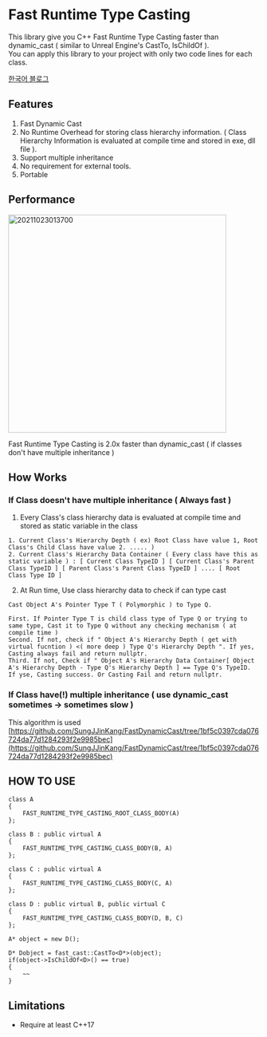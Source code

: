 # Fast Runtime Type Casting

This library give you C++ Fast Runtime Type Casting faster than dynamic_cast ( similar to Unreal Engine's CastTo, IsChildOf ).          
You can apply this library to your project with only two code lines for each class.        

[한국어 블로그](https://sungjjinkang.github.io/computerscience/c++/2021/10/24/fast_dynamic_cast.html)

## Features

1. Fast Dynamic Cast
2. No Runtime Overhead for storing class hierarchy information. ( Class Hierarchy Information is evaluated at compile time and stored in exe, dll file ). 
3. Support multiple inheritance
4. No requirement for external tools.
5. Portable

## Performance

<img width="437" alt="20211023013700" src="https://user-images.githubusercontent.com/33873804/138491569-e507bfb8-be3b-4d3e-989e-54abe565a927.png">

Fast Runtime Type Casting is 2.0x faster than dynamic_cast ( if classes don't have multiple inheritance )

## How Works


### If Class doesn't have multiple inheritance ( Always fast )

1. Every Class's class hierarchy data is evaluated at compile time and stored as static variable in the class
```
1. Current Class's Hierarchy Depth ( ex) Root Class have value 1, Root Class's Child Class have value 2. ..... )
2. Current Class's Hierarchy Data Container ( Every class have this as static variable ) : [ Current Class TypeID ] [ Current Class's Parent Class TypeID ] [ Parent Class's Parent Class TypeID ] .... [ Root Class Type ID ]
```


2. At Run time, Use class hierarchy data to check if can type cast
```
Cast Object A's Pointer Type T ( Polymorphic ) to Type Q.

First. If Pointer Type T is child class type of Type Q or trying to same type, Cast it to Type Q without any checking mechanism ( at compile time )
Second. If not, check if " Object A's Hierarchy Depth ( get with virtual fucntion ) <( more deep ) Type Q's Hierarchy Depth ". If yes, Casting always fail and return nullptr.
Third. If not, Check if " Object A's Hierarchy Data Container[ Object A's Hierarchy Depth - Type Q's Hierarchy Depth ] == Type Q's TypeID. If yse, Casting success. Or Casting Fail and return nullptr.
```

### If Class have(!) multiple inheritance ( use dynamic_cast sometimes -> sometimes slow )

This algorithm is used [https://github.com/SungJJinKang/FastDynamicCast/tree/1bf5c0397cda076724da77d1284293f2e9985bec](https://github.com/SungJJinKang/FastDynamicCast/tree/1bf5c0397cda076724da77d1284293f2e9985bec)

## HOW TO USE
```
class A
{
	FAST_RUNTIME_TYPE_CASTING_ROOT_CLASS_BODY(A)
};

class B : public virtual A
{
	FAST_RUNTIME_TYPE_CASTING_CLASS_BODY(B, A)
};

class C : public virtual A
{
	FAST_RUNTIME_TYPE_CASTING_CLASS_BODY(C, A)
};

class D : public virtual B, public virtual C
{
	FAST_RUNTIME_TYPE_CASTING_CLASS_BODY(D, B, C)
};

A* object = new D();

D* Dobject = fast_cast::CastTo<D*>(object);
if(object->IsChildOf<D>() == true)
{
	~~
}
```

## Limitations

- Require at least C++17
